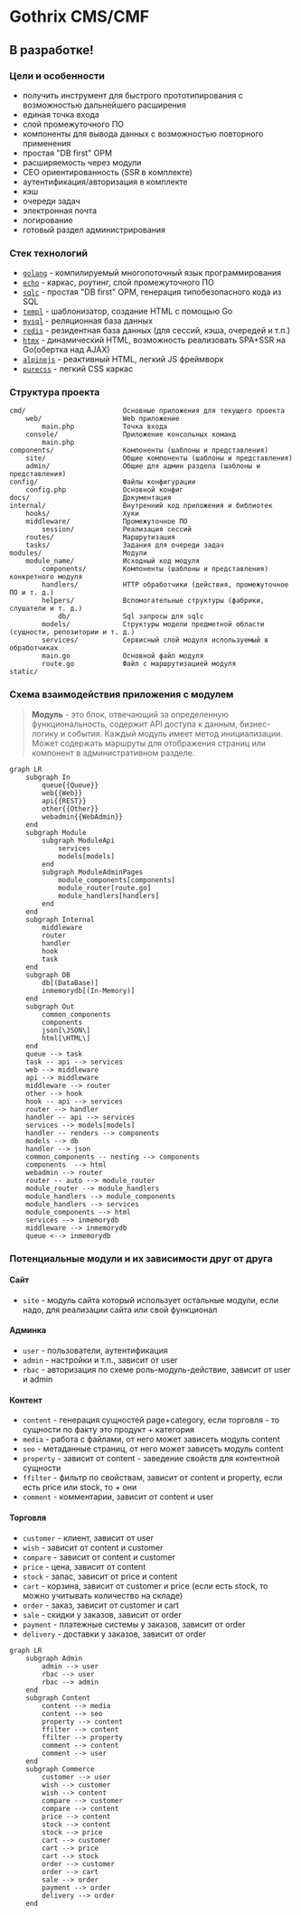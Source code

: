 # Gothrix CMS/CMF

## В разработке!

### Цели и особенности
- получить инструмент для быстрого прототипирования с возможностью дальнейшего расширения
- единая точка входа
- слой промежуточного ПО
- компоненты для вывода данных с возможностью повторного применения
- простая "DB first" ОРМ
- расширяемость через модули
- СЕО ориентированность (SSR в комплекте)
- аутентификация/авторизация в комплекте
- кэш
- очереди задач
- электронная почта
- логирование
- готовый раздел администрирования

### Стек технологий
- [`golang`](https://go.dev/) - компилируемый многопоточный язык программирования
- [`echo`](https://echo.labstack.com/) - каркас, роутинг, слой промежуточного ПО
- [`sqlc`](https://sqlc.dev/) - простая "DB first" ОРМ, генерация типобезопасного кода из SQL
- [`templ`](https://templ.guide/) - шаблонизатор, создание HTML с помощью Go
- [`mysql`](https://www.mysql.com/) - реляционная база данных
- [`redis`](https://redis.io/) - резидентная база данных (для сессий, кэша, очередей и т.п.)
- [`htmx`](https://htmx.org/) - динамический HTML, возможность реализовать SPA+SSR на Go(обертка над AJAX)
- [`alpinejs`](https://alpinejs.dev/) - реактивный HTML, легкий JS фреймворк
- [`purecss`](https://purecss.io/) - легкий CSS каркас


### Структура проекта

```
cmd/                        Основные приложения для текущего проекта
    web/                    Web приложение
        main.php            Точка входа
    console/                Приложение консольных команд
        main.php      
components/                 Компоненты (шаблоны и представления)
    site/                   Общие компоненты (шаблоны и представления)
    admin/                  Общие для админ раздела (шаблоны и представления)
config/                     Файлы конфигурации
    config.php              Основной конфиг
docs/                       Документация
internal/                   Внутренний код приложения и библиотек
    hooks/                  Хуки  
    middleware/             Промежуточное ПО
        session/            Реализация сессий
    routes/                 Маршрутизация
    tasks/                  Задания для очереди задач 
modules/                    Модули
    module_name/            Исходный код модуля
        components/         Компоненты (шаблоны и представления) конкретного модуля    
        handlers/           HTTP обработчики (действия, промежуточное ПО и т. д.)
        helpers/            Вспомогательные структуры (фабрики, слушатели и т. д.)
            db/             Sql запросы для sqlc
        models/             Структуры модели предметной области (сущности, репозитории и т. д.)
        services/           Сервисный слой модуля используемый в обработчиках
        main.go             Основной файл модуля
        route.go            Файл с маршрутизацией модуля
static/                  

```
### Схема взаимодействия приложения с модулем
> **Модуль** - это блок, отвечающий за определенную функциональность, содержит API доступа к данным, бизнес-логику и события. Каждый модуль имеет метод инициализации. Может содержать маршруты для отображения страниц или компонент в административном разделе.
```mermaid
graph LR
    subgraph In
        queue{{Queue}}
        web{{Web}}
        api{{REST}}
        other{{Other}}
        webadmin{{WebAdmin}}
    end
    subgraph Module
        subgraph ModuleApi
            services
            models[models]
        end
        subgraph ModuleAdminPages
            module_components[components]
            module_router[route.go]
            module_handlers[handlers]
        end
    end
    subgraph Internal
        middleware
        router
        handler
        hook
        task
    end
    subgraph DB
        db[(DataBase)]
        inmemorydb[(In-Memory)]
    end
    subgraph Out
        common_components
        components
        json[\JSON\]
        html[\HTML\]
    end
    queue --> task
    task -- api --> services
    web --> middleware
    api --> middleware
    middleware --> router
    other --> hook
    hook -- api --> services
    router --> handler
    handler -- api --> services
    services --> models[models]
    handler -- renders --> components
    models --> db
    handler --> json
    common_components -- nesting --> components
    components  --> html
    webadmin --> router
    router -- auto --> module_router
    module_router --> module_handlers
    module_handlers --> module_components
    module_handlers --> services
    module_components --> html
    services --> inmemorydb
    middleware --> inmemorydb
    queue <--> inmemorydb
```

### Потенциальные модули и их зависимости друг от друга
#### Сайт
-   `site` - модуль сайта который использует остальные модули, если надо, для реализации сайта или свой функционал

#### Админка
-   `user` - пользователи, аутентификация
-   `admin` - настройки и т.п., зависит от user
-   `rbac` - авторизация по схеме роль-модуль-действие, зависит от user и admin


#### Контент
-   `content` - генерация сущностей page+category, если торговля - то сущности по факту это продукт + категория
-   `media` - работа с файлами, от него может зависеть модуль content
-   `seo` - метаданные страниц, от него может зависеть модуль content
-   `property` - зависит от content - заведение свойств для контентной сущности
-   `ffilter` - фильтр по свойствам, зависит от content и property, если есть price или stock, то + они
-   `comment` - комментарии, зависит от content и user


#### Торговля

-   `customer` - клиент, зависит от user
-   `wish` - зависит от content и customer
-   `compare` - зависит от content и customer
-   `price` - цена, зависит от content
-   `stock` - запас, зависит от price и content
-   `сart` - корзина, зависит от customer и price (если есть stock, то можно учитывать количество на складе)
-   `order` - заказ, зависит от customer и сart
-   `sale` - скидки у заказов, зависит от order
-   `payment` - платежные системы у заказов, зависит от order
-   `delivery` - доставки у заказов, зависит от order

```mermaid
graph LR
    subgraph Admin
        admin --> user
        rbac --> user
        rbac --> admin
    end
    subgraph Content
        content --> media
        content --> seo
        property --> content
        ffilter --> content
        ffilter --> property
        comment --> content
        comment --> user
    end
    subgraph Сommerce
        customer --> user
        wish --> customer
        wish --> content
        compare --> customer
        compare --> content
        price --> content
        stock --> content
        stock --> price
        сart --> customer
        сart --> price
        сart --> stock
        order --> customer
        order --> сart
        sale --> order
        payment --> order
        delivery --> order
    end
```